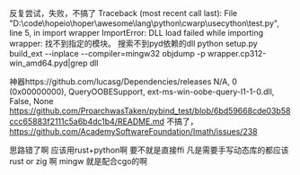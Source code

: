 反复尝试，失败，不搞了
Traceback (most recent call last):
File "D:\code\hopeio\hoper\awesome\lang\python\cwarp\usecython\test.py", line 5, in <module>
import wrapper
ImportError: DLL load failed while importing wrapper: 找不到指定的模块。
搜索不到pyd依赖的dll
python setup.py build_ext --inplace --compiler=mingw32
objdump -p wrapper.cp312-win_amd64.pyd|grep dll

神器https://github.com/lucasg/Dependencies/releases
N/A, 0 (0x00000000), QueryOOBESupport, ext-ms-win-oobe-query-l1-1-0.dll, False, None
https://github.com/ProarchwasTaken/pybind_test/blob/6bd59668cde03b58ccc65883f2111c5a6b4dc1b4/README.md
不搞了，https://github.com/AcademySoftwareFoundation/Imath/issues/238

思路错了啊
应该用rust+python啊
要不就是直接ffi
凡是需要手写动态库的都应该rust or zig 啊
mingw 就是配合cgo的啊